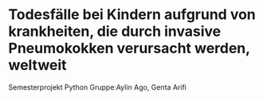 # Todesfälle bei Kindern aufgrund von krankheiten, die durch invasive Pneumokokken verursacht werden, weltweit
Semesterprojekt Python
Gruppe:Aylin Ago, Genta Arifi
